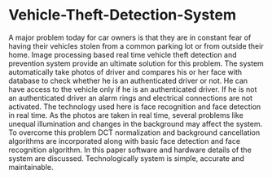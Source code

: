 # Vehicle-Theft-Detection-System
A major problem today for car owners is that they are in constant fear of having their vehicles stolen from a common parking lot or from outside their home. Image processing based real time vehicle theft detection and prevention system provide an ultimate solution for this problem. The system automatically take photos of driver and compares his or her face with database to check whether he is an authenticated driver or not. He can have access to the vehicle only if he is an authenticated driver. If he is not an authenticated driver an alarm rings and electrical connections are not activated. The technology used here is face recognition and face detection in real time. As the photos are taken in real time, several problems like unequal illumination and changes in the background may affect the system. To overcome this problem DCT normalization and background cancellation algorithms are incorporated along with basic face detection and face recognition algorithm. In this paper software and hardware details of the system are discussed. Technologically system is simple, accurate and maintainable.
